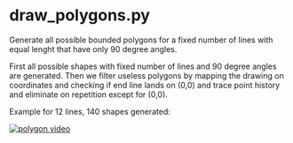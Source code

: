 draw_polygons.py
================

Generate all possible bounded polygons for a fixed number of lines
with equal lenght that have only 90 degree angles.

First all possible shapes with fixed number of lines and 90 degree
angles are generated. Then we filter useless polygons by mapping the
drawing on coordinates and checking if end line lands on (0,0) and
trace point history and eliminate on repetition except for (0,0).


Example for 12 lines, 140 shapes generated:

[![polygon video]()](https://gfycat.com/ScalyFrankBasil)
